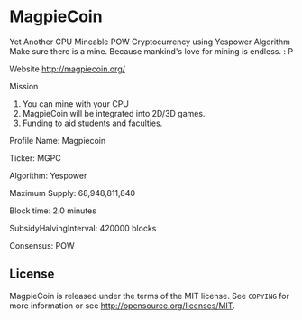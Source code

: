 MagpieCoin
================================

Yet Another CPU Mineable POW Cryptocurrency using Yespower Algorithm
Make sure there is a mine.
Because mankind's love for mining is endless. : P

Website
http://magpiecoin.org/

Mission
1. You can mine with your CPU
2. MagpieCoin will be integrated into 2D/3D games.
3. Funding to aid students and faculties.


Profile
Name: Magpiecoin

Ticker: MGPC

Algorithm: Yespower

Maximum Supply: 68,948,811,840

Block time: 2.0 minutes

SubsidyHalvingInterval: 420000 blocks

Consensus: POW


License
-------

MagpieCoin is released under the terms of the MIT license. See `COPYING` for more
information or see http://opensource.org/licenses/MIT.

